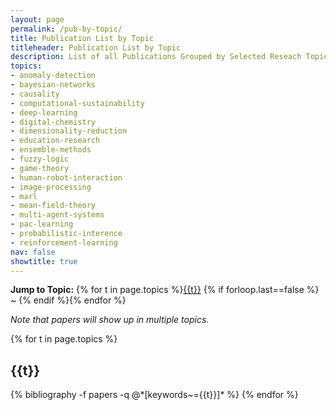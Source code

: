 ```yaml
---
layout: page
permalink: /pub-by-topic/
title: Publication List by Topic
titleheader: Publication List by Topic
description: List of all Publications Grouped by Selected Reseach Topic
topics: 
- anomaly-detection
- bayesian-networks
- causality
- computational-sustainability
- deep-learning
- digital-chemistry
- dimensionality-reduction
- education-research
- ensemble-methods
- fuzzy-logic
- game-theory
- human-robot-interaction
- image-processing
- marl
- mean-field-theory
- multi-agent-systems
- pac-learning
- probabilistic-interence
- reinforcement-learning
nav: false
showtitle: true
---
```


<b>Jump to Topic:</b> {% for t in page.topics %}<a href="#{{t}}">{{t}}</a> {% if forloop.last==false %} ~ {% endif %}{% endfor %}

*Note that papers will show up in multiple topics.*

<div class="publications">
{% for t in page.topics %}
  <h2><a name="{{t}}">{{t}}</a></h2>
  {% bibliography -f papers -q @*[keywords~={{t}}]* %}
{% endfor %}


</div>
